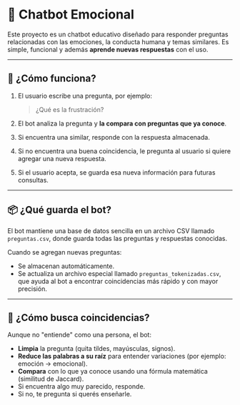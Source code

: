 # 🤖 Chatbot Emocional

Este proyecto es un chatbot educativo diseñado para responder preguntas relacionadas con las emociones, la conducta humana y temas similares. Es simple, funcional y además **aprende nuevas respuestas** con el uso.

---

## 🧠 ¿Cómo funciona?

1. El usuario escribe una pregunta, por ejemplo:
   > ¿Qué es la frustración?

2. El bot analiza la pregunta y **la compara con preguntas que ya conoce**.

3. Si encuentra una similar, responde con la respuesta almacenada.

4. Si no encuentra una buena coincidencia, le pregunta al usuario si quiere agregar una nueva respuesta.

5. Si el usuario acepta, se guarda esa nueva información para futuras consultas.

---

## 📦 ¿Qué guarda el bot?

El bot mantiene una base de datos sencilla en un archivo CSV llamado `preguntas.csv`, donde guarda todas las preguntas y respuestas conocidas.

Cuando se agregan nuevas preguntas:

- Se almacenan automáticamente.
- Se actualiza un archivo especial llamado `preguntas_tokenizadas.csv`, que ayuda al bot a encontrar coincidencias más rápido y con mayor precisión.

---

## 💬 ¿Cómo busca coincidencias?

Aunque no "entiende" como una persona, el bot:

- **Limpia** la pregunta (quita tildes, mayúsculas, signos).
- **Reduce las palabras a su raíz** para entender variaciones (por ejemplo: emoción → emocional).
- **Compara** con lo que ya conoce usando una fórmula matemática (similitud de Jaccard).
- Si encuentra algo muy parecido, responde.
- Si no, te pregunta si querés enseñarle.

